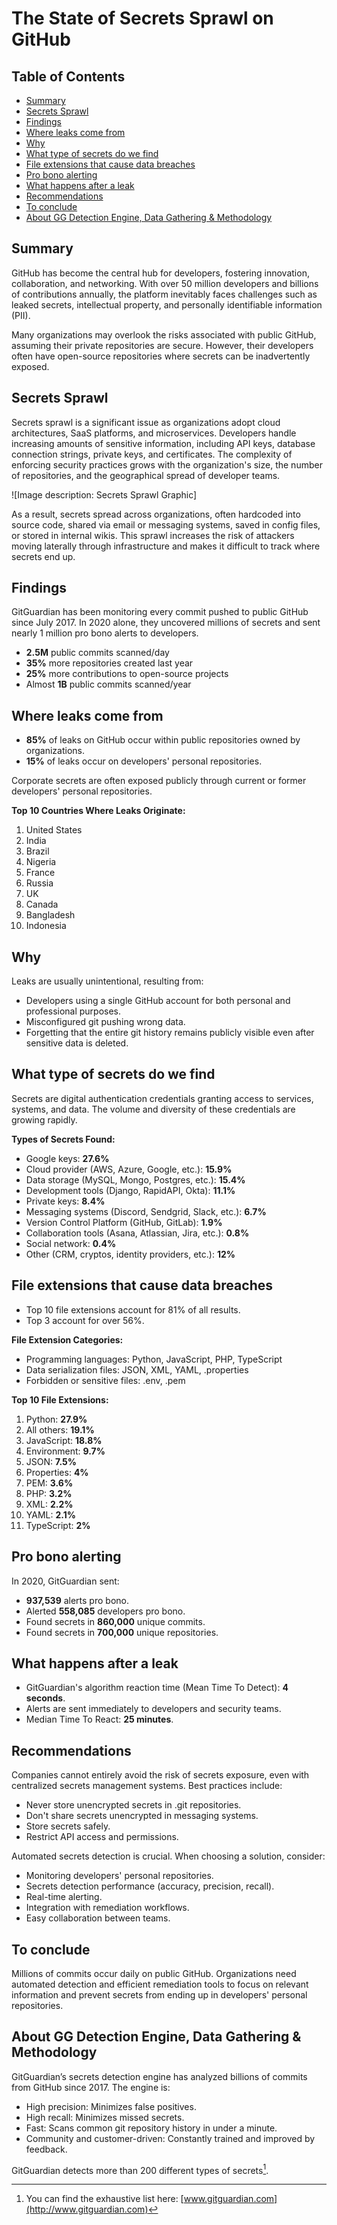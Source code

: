 # The State of Secrets Sprawl on GitHub

## Table of Contents
- [Summary](#summary)
- [Secrets Sprawl](#secrets-sprawl)
- [Findings](#findings)
- [Where leaks come from](#where-leaks-come-from)
- [Why](#why)
- [What type of secrets do we find](#what-type-of-secrets-do-we-find)
- [File extensions that cause data breaches](#file-extensions-that-cause-data-breaches)
- [Pro bono alerting](#pro-bono-alerting)
- [What happens after a leak](#what-happens-after-a-leak)
- [Recommendations](#recommendations)
- [To conclude](#to-conclude)
- [About GG Detection Engine, Data Gathering & Methodology](#about-gg-detection-engine-data-gathering--methodology)

## Summary

GitHub has become the central hub for developers, fostering innovation, collaboration, and networking. With over 50 million developers and billions of contributions annually, the platform inevitably faces challenges such as leaked secrets, intellectual property, and personally identifiable information (PII).

Many organizations may overlook the risks associated with public GitHub, assuming their private repositories are secure. However, their developers often have open-source repositories where secrets can be inadvertently exposed.

## Secrets Sprawl

Secrets sprawl is a significant issue as organizations adopt cloud architectures, SaaS platforms, and microservices. Developers handle increasing amounts of sensitive information, including API keys, database connection strings, private keys, and certificates. The complexity of enforcing security practices grows with the organization's size, the number of repositories, and the geographical spread of developer teams.

![Image description: Secrets Sprawl Graphic]

As a result, secrets spread across organizations, often hardcoded into source code, shared via email or messaging systems, saved in config files, or stored in internal wikis. This sprawl increases the risk of attackers moving laterally through infrastructure and makes it difficult to track where secrets end up.

## Findings

GitGuardian has been monitoring every commit pushed to public GitHub since July 2017. In 2020 alone, they uncovered millions of secrets and sent nearly 1 million pro bono alerts to developers.

- **2.5M** public commits scanned/day
- **35%** more repositories created last year
- **25%** more contributions to open-source projects
- Almost **1B** public commits scanned/year

## Where leaks come from

- **85%** of leaks on GitHub occur within public repositories owned by organizations.
- **15%** of leaks occur on developers' personal repositories.

Corporate secrets are often exposed publicly through current or former developers' personal repositories.

**Top 10 Countries Where Leaks Originate:**

1.  United States
2.  India
3.  Brazil
4.  Nigeria
5.  France
6.  Russia
7.  UK
8.  Canada
9.  Bangladesh
10. Indonesia

## Why

Leaks are usually unintentional, resulting from:

-   Developers using a single GitHub account for both personal and professional purposes.
-   Misconfigured git pushing wrong data.
-   Forgetting that the entire git history remains publicly visible even after sensitive data is deleted.

## What type of secrets do we find

Secrets are digital authentication credentials granting access to services, systems, and data. The volume and diversity of these credentials are growing rapidly.

**Types of Secrets Found:**

-   Google keys: **27.6%**
-   Cloud provider (AWS, Azure, Google, etc.): **15.9%**
-   Data storage (MySQL, Mongo, Postgres, etc.): **15.4%**
-   Development tools (Django, RapidAPI, Okta): **11.1%**
-   Private keys: **8.4%**
-   Messaging systems (Discord, Sendgrid, Slack, etc.): **6.7%**
-   Version Control Platform (GitHub, GitLab): **1.9%**
-   Collaboration tools (Asana, Atlassian, Jira, etc.): **0.8%**
-   Social network: **0.4%**
-   Other (CRM, cryptos, identity providers, etc.): **12%**

## File extensions that cause data breaches

-   Top 10 file extensions account for 81% of all results.
-   Top 3 account for over 56%.

**File Extension Categories:**

-   Programming languages: Python, JavaScript, PHP, TypeScript
-   Data serialization files: JSON, XML, YAML, .properties
-   Forbidden or sensitive files: .env, .pem

**Top 10 File Extensions:**

1.  Python: **27.9%**
2.  All others: **19.1%**
3.  JavaScript: **18.8%**
4.  Environment: **9.7%**
5.  JSON: **7.5%**
6.  Properties: **4%**
7.  PEM: **3.6%**
8.  PHP: **3.2%**
9.  XML: **2.2%**
10. YAML: **2.1%**
11. TypeScript: **2%**

## Pro bono alerting

In 2020, GitGuardian sent:

-   **937,539** alerts pro bono.
-   Alerted **558,085** developers pro bono.
-   Found secrets in **860,000** unique commits.
-   Found secrets in **700,000** unique repositories.

## What happens after a leak

-   GitGuardian's algorithm reaction time (Mean Time To Detect): **4 seconds**.
-   Alerts are sent immediately to developers and security teams.
-   Median Time To React: **25 minutes**.

## Recommendations

Companies cannot entirely avoid the risk of secrets exposure, even with centralized secrets management systems. Best practices include:

-   Never store unencrypted secrets in .git repositories.
-   Don't share secrets unencrypted in messaging systems.
-   Store secrets safely.
-   Restrict API access and permissions.

Automated secrets detection is crucial. When choosing a solution, consider:

-   Monitoring developers' personal repositories.
-   Secrets detection performance (accuracy, precision, recall).
-   Real-time alerting.
-   Integration with remediation workflows.
-   Easy collaboration between teams.

## To conclude

Millions of commits occur daily on public GitHub. Organizations need automated detection and efficient remediation tools to focus on relevant information and prevent secrets from ending up in developers' personal repositories.

## About GG Detection Engine, Data Gathering & Methodology
GitGuardian’s secrets detection engine has analyzed billions of commits from GitHub since 2017. The engine is:

- High precision: Minimizes false positives.
- High recall: Minimizes missed secrets.
- Fast: Scans common git repository history in under a minute.
- Community and customer-driven: Constantly trained and improved by feedback.

GitGuardian detects more than 200 different types of secrets[^1].

[^1]: You can find the exhaustive list here: [www.gitguardian.com](http://www.gitguardian.com)
